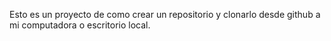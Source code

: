 Esto es un proyecto de como crear un repositorio y clonarlo desde github a mi computadora o escritorio local.